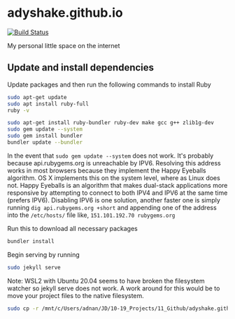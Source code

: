 adyshake.github.io
==================

[![Build Status](https://travis-ci.org/adyshake/adyshake.github.io.svg)](https://travis-ci.org/adyshake/adyshake.github.io)

My personal little space on the internet

## Update and install dependencies

Update packages and then run the following commands to install Ruby

```bash
sudo apt-get update
sudo apt install ruby-full
ruby -v
```

```bash
sudo apt-get install ruby-bundler ruby-dev make gcc g++ zlib1g-dev
sudo gem update --system
sudo gem install bundler
bundler update --bundler
```

In the event that `sudo gem update --system` does not work. It's probably
because api.rubygems.org is unreachable by IPV6. Resolving this address works in
most browsers because they implement the Happy Eyeballs algorithm. OS X
implements this on the system level, where as Linux does not.
Happy Eyeballs is an algorithm that makes dual-stack applications more
responsive by attempting to connect to both IPV4 and IPV6 at the same time
(prefers IPV6).
Disabling IPV6 is one solution, another faster one is simply running 
`dig api.rubygems.org +short` and appending one of the address into the
`/etc/hosts/` file like, `151.101.192.70 rubygems.org`

Run this to download all necessary packages

```bash
bundler install
```

Begin serving by running

```bash
sudo jekyll serve
```

Note: WSL2 with Ubuntu 20.04 seems to have broken the filesystem watcher so jekyll 
serve does not work. A work around for this would be to move your project files 
to the native filesystem.
```bash
sudo cp -r /mnt/c/Users/adnan/JD/10-19_Projects/11_Github/adyshake.github.io ~/ && cd ~/adyshake.github.io && jekyll serve
```